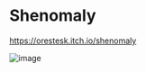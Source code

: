 # Shenomaly

https://orestesk.itch.io/shenomaly

![image](https://github.com/OrestesK/Shenomaly/assets/56927612/bfc09c89-f2ec-47ab-966e-5a26a23354da)
